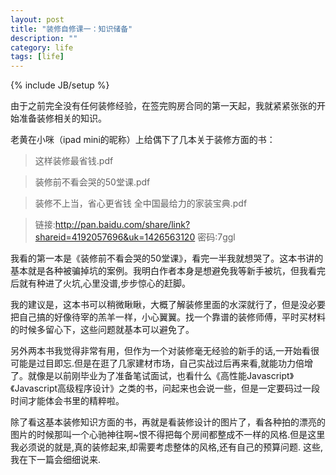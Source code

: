 ```yaml
---
layout: post
title: "装修自修课一：知识储备"
description: ""
category: life
tags: [life]
---
```

{% include JB/setup %}


由于之前完全没有任何装修经验，在签完购房合同的第一天起，我就紧紧张张的开始准备装修相关的知识。

老黄在小咪（ipad mini的昵称）上给偶下了几本关于装修方面的书：

>这样装修最省钱.pdf

>装修前不看会哭的50堂课.pdf

>装修不上当，省心更省钱  全中国最给力的家装宝典.pdf

>链接:http://pan.baidu.com/share/link?shareid=4192057696&uk=1426563120 密码:7ggl

我看的第一本是《装修前不看会哭的50堂课》，看完一半我就想哭了。这本书讲的基本就是各种被骗掉坑的案例。我明白作者本身是想避免我等新手被坑，但我看完后就有种进了火坑,心里没谱,步步惊心的赶脚。

我的建议是，这本书可以稍微瞅瞅，大概了解装修里面的水深就行了，但是没必要把自己搞的好像待宰的羔羊一样，小心翼翼。找一个靠谱的装修师傅，平时买材料的时候多留心下，这些问题就基本可以避免了。

另外两本书我觉得非常有用，但作为一个对装修毫无经验的新手的话,一开始看很可能是过目即忘.但是在逛了几家建材市场，自己实战过后再来看,就能功力倍增了。就像是以前刚毕业为了准备笔试面试，也看什么《高性能Javascript》《Javascript高级程序设计》之类的书，问起来也会说一些，但是一定要码过一段时间才能体会书里的精粹啦。

除了看这基本装修知识方面的书，再就是看装修设计的图片了，看各种拍的漂亮的图片的时候那叫一个心驰神往啊~恨不得把每个房间都整成不一样的风格.但是这里我必须说的就是,真的装修起来,却需要考虑整体的风格,还有自己的预算问题.
这些,我在下一篇会细细说来.



